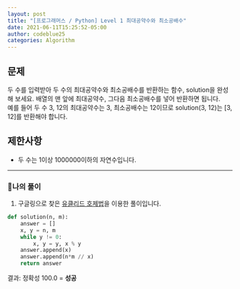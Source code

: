 ```yaml
---
layout: post
title: "[프로그래머스 / Python] Level 1 최대공약수와 최소공배수"
date: 2021-06-11T15:25:52-05:00
author: codeblue25
categories: Algorithm
---
```


<h2>문제</h2>

두 수를 입력받아 두 수의 최대공약수와 최소공배수를 반환하는 함수, solution을 완성해 보세요. 배열의 맨 앞에 최대공약수, 그다음 최소공배수를 넣어 반환하면 됩니다.<br />예를 들어 두 수 3, 12의 최대공약수는 3, 최소공배수는 12이므로 solution(3, 12)는 [3, 12]를 반환해야 합니다.

<h2>제한사항</h2>

- 두 수는 1이상 1000000이하의 자연수입니다.

---

<h3>🔹나의 풀이</h3>

1. 구글링으로 찾은 [유클리드 호제법](https://tech.lonpeach.com/2017/11/12/Euclidean-algorithm/)을 이용한 풀이입니다.

```python
def solution(n, m):
    answer = []
    x, y = n, m
    while y != 0:
        x, y = y, x % y
    answer.append(x)
    answer.append(n*m // x)
    return answer
```

결과: 정확성 100.0 = **성공**<br/>
